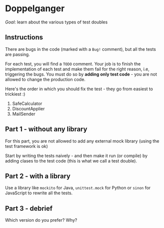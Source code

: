 # Doppelganger

*Goal*: learn about the various types of test doubles

## Instructions

There are bugs in the code (marked with a `Bug!` comment), but all the
tests are passing.

For each test, you will find a `TODO` comment. Your job
is to finish the implementation of each test and make them fail for the right reason, i.e, triggering
the bugs. You must do so by **adding only test code** - you
are not allowed to change the production code.

Here's the order in which you should fix the test - they go from easiest to trickiest :)

1. SafeCalculator
1. DiscountApplier
1. MailSender

## Part 1 - without any library

For this part, you are not allowed to add any external mock library (using the test framework is ok)

Start by writing the tests naively - and then make it run (or compile) by adding clases
to the test code (this is what we call a test double).


## Part 2 - with a library

Use a library like `mockito` for Java, `unittest.mock` for Python or
`sinon` for JavaScript to rewrite all the tests.

## Part 3 - debrief

Which version do you prefer? Why?


